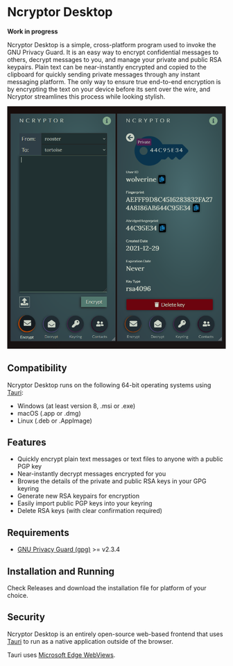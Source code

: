 # Ncryptor Desktop

**Work in progress**

Ncryptor Desktop is a simple, cross-platform program used to invoke the GNU Privacy Guard.
It is an easy way to encrypt confidential messages to others, decrypt messages to you, and manage your private and public RSA keypairs.
Plain text can be near-instantly encrypted and copied to the clipboard for quickly sending private messages through any instant messaging platform.
The only way to ensure true end-to-end encryption is by encrypting the text on your device before its sent over the wire, and Ncryptor streamlines this process while looking stylish.

![Ncryptor screenshot](public/media/screencap.png "Screenshot of Ncryptor")

## Compatibility

Ncryptor Desktop runs on the following 64-bit operating systems using [Tauri](https://tauri.app/):

- Windows (at least version 8, .msi or .exe) 
- macOS (.app or .dmg)
- Linux (.deb or .AppImage)

## Features

- Quickly encrypt plain text messages or text files to anyone with a public PGP key
- Near-instantly decrypt messages encrypted for you
- Browse the details of the private and public RSA keys in your GPG keyring
- Generate new RSA keypairs for encryption
- Easily import public PGP keys into your keyring
- Delete RSA keys (with clear confirmation required)

## Requirements

- [GNU Privacy Guard (gpg)](https://www.gnupg.org/index.html) >= v2.3.4

## Installation and Running

Check Releases and download the installation file for platform of your choice.

## Security

Ncryptor Desktop is an entirely open-source web-based frontend that uses [Tauri](https://tauri.app/) to run as a native application outside of the browser.

Tauri uses [Microsoft Edge WebViews](https://developer.microsoft.com/en-us/microsoft-edge/webview2/#download-section).
